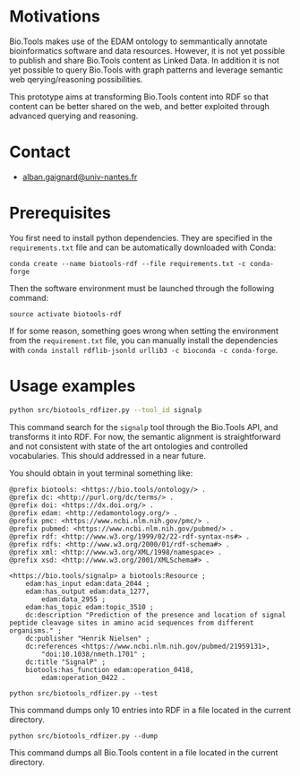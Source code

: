 # Motivations
Bio.Tools makes use of the EDAM ontology to semmantically annotate bioinformatics software and data resources. However, it is not yet possible to publish and share Bio.Tools content as Linked Data. In addition it is not yet possible to query Bio.Tools with graph patterns and leverage semantic web qerying/reasoning possibilities. 

This prototype aims at transforming Bio.Tools content into RDF so that content can be better shared on the web, and better exploited through advanced querying and reasoning. 

# Contact
  - alban.gaignard@univ-nantes.fr

# Prerequisites
You first need to install python dependencies. They are specified in the `requirements.txt` file and can be automatically downloaded with Conda: 
```
conda create --name biotools-rdf --file requirements.txt -c conda-forge
```
Then the software environment must be launched through the following command: 
```
source activate biotools-rdf 
```

If for some reason, something goes wrong when setting the environment from the `requirement.txt` file, you can manually install the dependencies with `conda install rdflib-jsonld urllib3 -c bioconda -c conda-forge`.

# Usage examples
```sh
python src/biotools_rdfizer.py --tool_id signalp
```
This command search for the `signalp` tool through the Bio.Tools API, and transforms it into RDF. For now, the semantic alignment is straightforward and not consistent with state of the art ontologies and controlled vocabularies. This should addressed in a near future. 

You should obtain in yout terminal something like:
```turtle
@prefix biotools: <https://bio.tools/ontology/> .
@prefix dc: <http://purl.org/dc/terms/> .
@prefix doi: <https://dx.doi.org/> .
@prefix edam: <http://edamontology.org/> .
@prefix pmc: <https://www.ncbi.nlm.nih.gov/pmc/> .
@prefix pubmed: <https://www.ncbi.nlm.nih.gov/pubmed/> .
@prefix rdf: <http://www.w3.org/1999/02/22-rdf-syntax-ns#> .
@prefix rdfs: <http://www.w3.org/2000/01/rdf-schema#> .
@prefix xml: <http://www.w3.org/XML/1998/namespace> .
@prefix xsd: <http://www.w3.org/2001/XMLSchema#> .

<https://bio.tools/signalp> a biotools:Resource ;
    edam:has_input edam:data_2044 ;
    edam:has_output edam:data_1277,
        edam:data_2955 ;
    edam:has_topic edam:topic_3510 ;
    dc:description "Prediction of the presence and location of signal peptide cleavage sites in amino acid sequences from different organisms." ;
    dc:publisher "Henrik Nielsen" ;
    dc:references <https://www.ncbi.nlm.nih.gov/pubmed/21959131>,
        "doi:10.1038/nmeth.1701" ;
    dc:title "SignalP" ;
    biotools:has_function edam:operation_0418,
        edam:operation_0422 .

```


```
python src/biotools_rdfizer.py --test
```
This command dumps only 10 entries into RDF in a file located in the current directory. 

```
python src/biotools_rdfizer.py --dump
```
This command dumps all Bio.Tools content in a file located in the current directory. 
